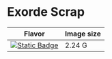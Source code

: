 # Exorde Scrap

| Flavor | Image size |
| --- | --- |
| [![Static Badge](https://img.shields.io/badge/-a7df32de3a60dfdb7a0b-blue?style=for-the-badge)](https://github.com/exorde-labs/a7df32de3a60dfdb7a0b) | 2.24 G |
